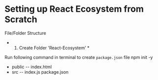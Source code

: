 # Setting up React Ecosystem from Scratch

File/Folder Structure

-   1. Create Folder 'React-Ecosystem' \*

Run following command in terminal to create <code>package.json</code> file
npm init -y

-   public
    -- index.html
-   src
    -- index.js
    package.json
